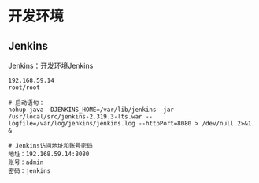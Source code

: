 # 开发环境

## Jenkins

Jenkins：开发环境Jenkins

```shell
192.168.59.14
root/root
```

```shell
# 启动语句：
nohup java -DJENKINS_HOME=/var/lib/jenkins -jar /usr/local/src/jenkins-2.319.3-lts.war --logfile=/var/log/jenkins/jenkins.log --httpPort=8080 > /dev/null 2>&1 &

# Jenkins访问地址和账号密码
地址：192.168.59.14:8080
账号：admin
密码：jenkins

```

